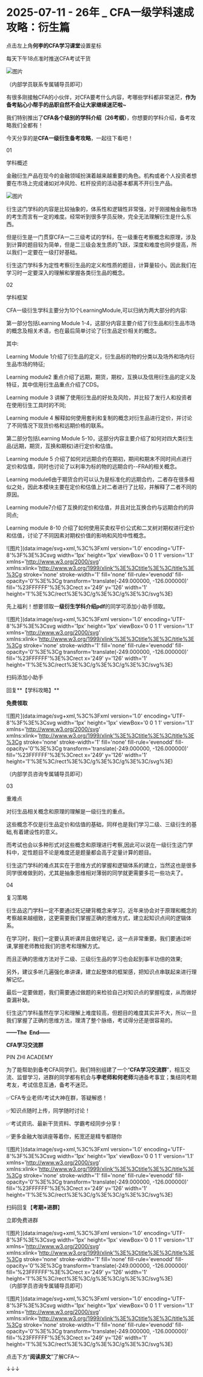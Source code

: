 # 2025-07-11 - 26年 _ CFA一级学科速成攻略：衍生篇

点击左上角**何李的CFA学习课堂**设置星标

每天下午18点准时推送CFA考试干货

![图片](https://mmbiz.qpic.cn/mmbiz_png/X893I6ibJ7AMibTGPNF5eBQNibSRykX50tibicKNB8ZgruBMjArP63WjKccfwr4BlZKE9d3Oqepr70sTRT3XiatW7LicQ/640?wx_fmt=png&from=appmsg&tp=webp&wxfrom=5&wx_lazy=1)

（内部学员联系专属辅导员即可）

有很多刚接触CFA的小伙伴，对CFA要考什么内容，考哪些学科都非常迷茫，**作为备考贴心小帮手的品职自然不会让大家继续迷茫啦~**

我们特别推出了**CFA各个级别的学科介绍（26考纲）**，你想要的学科介绍，备考攻略我们全都有！

今天分享的是**CFA一级衍生备考攻略**，一起往下看吧！

01

学科概述

金融衍生产品在现今的金融领域扮演着越来越重要的角色。机构或者个人投资者想要在市场上完成诸如对冲风险、杠杆投资的活动基本都离不开衍生产品。

![图片](https://mmbiz.qpic.cn/mmbiz_png/QkjvmbC1CD0zJ9hBlrElSv4ZqETGn3otgH8VHW1QuoOec3JMAbUyr0iaurJy4DPHBwUsDXiadJ3aha4CvJwyYVew/640?tp=webp&wxfrom=5&wx_lazy=1)

衍生这门学科的内容是比较抽象的，体系性和逻辑性非常强，对于刚接触金融市场的考生而言有一定的难度。经常听到很多学员反映，完全无法理解衍生是什么东西。

但是衍生是一门贯穿CFA一二三级考试的学科，在一级重在考察概念和原理，涉及到计算的题目较为简单，但是二三级会发生质的飞跃，深度和难度也同步提高，所以我们一定要在一级打好基础。

衍生这门学科多为定性考察衍生品的定义和性质的题目，计算量较小。因此我们在学习时一定要深入的理解和掌握各类衍生品的概念。

02

学科框架

CFA一级衍生学科主要分为10个LearningModule,可以归纳为两大部分的内容:

第一部分包括Learning Module 1-4，这部分内容主要介绍了衍生品和衍生品市场的概念及相关术语，也在最后简单讨论了衍生品定价相关的概念。

其中:

Learning Module 1介绍了衍生品的定义，衍生品标的物的分类以及场外和场内衍生品市场的特征;

Learning module2 重点介绍了远期，期货，期权，互换以及信用衍生品的定义及特征，其中信用衍生品重点介绍了CDS。

Learning module 3 讲解了使用衍生品的好处及风险，并比较了发行人和投资者在使用衍生工具时的不同;

Learning module 4 解释如何使用套利和复制的概念对衍生品进行定价，并讨论了不同情况下现货价格和远期价格的联系。

第二部分包括Learning Module 5-10，这部分内容主要介绍了如何对四大类衍生品(远期，期货，互换和期权)进行定价和估值。

Learning module 5 介绍了如何对远期合约在期初，期间和期末不同时间点进行定价和估值，同时也讨论了以利率为标的物的远期合约--FRA的相关概念。

Learning module6由于期货合约可以认为是标准化的远期合约，二者存在很多相似之处，因此本模块主要在定价和估值上对二者进行了比较，并解释了二者不同的原因。

Learning module7介绍了互换的定价和估值，并且对比互换合约与远期合约的异同点;

Learning module 8-10 介绍了如何使用买卖权平价公式和二叉树对期权进行定价和估值，讨论了不同因素对期权价值的影响和风险中性概念。

![图片](data:image/svg+xml,%3C%3Fxml version='1.0' encoding='UTF-8'%3F%3E%3Csvg width='1px' height='1px' viewBox='0 0 1 1' version='1.1' xmlns='http://www.w3.org/2000/svg' xmlns:xlink='http://www.w3.org/1999/xlink'%3E%3Ctitle%3E%3C/title%3E%3Cg stroke='none' stroke-width='1' fill='none' fill-rule='evenodd' fill-opacity='0'%3E%3Cg transform='translate(-249.000000, -126.000000)' fill='%23FFFFFF'%3E%3Crect x='249' y='126' width='1' height='1'%3E%3C/rect%3E%3C/g%3E%3C/g%3E%3C/svg%3E)

先上福利！想要领取一**级衍生学科介绍pdf**的同学可添加小助手领取。

![图片](data:image/svg+xml,%3C%3Fxml version='1.0' encoding='UTF-8'%3F%3E%3Csvg width='1px' height='1px' viewBox='0 0 1 1' version='1.1' xmlns='http://www.w3.org/2000/svg' xmlns:xlink='http://www.w3.org/1999/xlink'%3E%3Ctitle%3E%3C/title%3E%3Cg stroke='none' stroke-width='1' fill='none' fill-rule='evenodd' fill-opacity='0'%3E%3Cg transform='translate(-249.000000, -126.000000)' fill='%23FFFFFF'%3E%3Crect x='249' y='126' width='1' height='1'%3E%3C/rect%3E%3C/g%3E%3C/g%3E%3C/svg%3E)

扫码添加小助手

回复**【学科攻略】**

**免费领取**

![图片](data:image/svg+xml,%3C%3Fxml version='1.0' encoding='UTF-8'%3F%3E%3Csvg width='1px' height='1px' viewBox='0 0 1 1' version='1.1' xmlns='http://www.w3.org/2000/svg' xmlns:xlink='http://www.w3.org/1999/xlink'%3E%3Ctitle%3E%3C/title%3E%3Cg stroke='none' stroke-width='1' fill='none' fill-rule='evenodd' fill-opacity='0'%3E%3Cg transform='translate(-249.000000, -126.000000)' fill='%23FFFFFF'%3E%3Crect x='249' y='126' width='1' height='1'%3E%3C/rect%3E%3C/g%3E%3C/g%3E%3C/svg%3E)

（内部学员咨询专属辅导员即可）

03

重难点

对衍生品相关概念和原理的理解是一级衍生的重点。

这些概念不仅是衍生品定价和估值的基础，同样也是我们学习二级、三级衍生的基础,有着建设性的意义。

而考试也会以多种形式对这些概念和原理进行考察,因此可以说在一级衍生这门学科中，定性题目不论是难度还是题量都会高于定量计算的题目。

衍生这门学科的难点其实在于思维方式的掌握和逻辑体系的建立，当然这也是很多同学很难做到的，尤其是抽象思维相对薄弱的同学就更需要多花一些功夫了。

04

复习策略

衍生品这门学科一定不要通过死记硬背概念来学习，近年来协会对于原理和概念的考察越来越细致，这更需要我们掌握正确的思维方式，建立起知识点间的逻辑体系。

在学习时，我们一定要认真听课并且做好笔记，这一点非常重要。我们要通过听课,掌握老师教给我们的思考和理解方式。

而且正确的思维方法对于二级、三级衍生品的学习也会起到事半功倍的效果;

另外，建议多听几遍强化串讲课，建立起整体的框架感，把知识点串联起来进行理解记忆。

最后一定要做题，我们需要通过做题的来检验自己对知识点的掌握程度，从而做好查漏补缺。

衍生这门学科虽然在学习和理解上难度较高，但题目的难度其实并不大，所以一旦我们掌握了正确的思维方法，理清了整个脉络，考试得分还是很容易的。

**——The  End——**

**CFA学习交流群**

PIN ZHI ACADEMY

为了能帮助到备考CFA同学们，我们特别组建了一个“**CFA学习交流群**”，相互交流、监督学习，进群的同学都有机会与**李老师和何老师**沟通备考事宜；集结同考期考友，考试信息互通，备考不迷茫。

✅CFA专业老师/考试大神在群，答疑解惑！

✅知识点随时上传，同学随时讨论！

✅考试资讯、最新干货资料、学霸考经同步分享！

✅更多金融大咖讲座等着你，拓宽还是精专都随你

![图片](data:image/svg+xml,%3C%3Fxml version='1.0' encoding='UTF-8'%3F%3E%3Csvg width='1px' height='1px' viewBox='0 0 1 1' version='1.1' xmlns='http://www.w3.org/2000/svg' xmlns:xlink='http://www.w3.org/1999/xlink'%3E%3Ctitle%3E%3C/title%3E%3Cg stroke='none' stroke-width='1' fill='none' fill-rule='evenodd' fill-opacity='0'%3E%3Cg transform='translate(-249.000000, -126.000000)' fill='%23FFFFFF'%3E%3Crect x='249' y='126' width='1' height='1'%3E%3C/rect%3E%3C/g%3E%3C/g%3E%3C/svg%3E)![]()![]()![]()

扫码回复【**考期+进群**】

立即免费进群

![图片](data:image/svg+xml,%3C%3Fxml version='1.0' encoding='UTF-8'%3F%3E%3Csvg width='1px' height='1px' viewBox='0 0 1 1' version='1.1' xmlns='http://www.w3.org/2000/svg' xmlns:xlink='http://www.w3.org/1999/xlink'%3E%3Ctitle%3E%3C/title%3E%3Cg stroke='none' stroke-width='1' fill='none' fill-rule='evenodd' fill-opacity='0'%3E%3Cg transform='translate(-249.000000, -126.000000)' fill='%23FFFFFF'%3E%3Crect x='249' y='126' width='1' height='1'%3E%3C/rect%3E%3C/g%3E%3C/g%3E%3C/svg%3E)![]()![]()![]()  
（内部学员咨询专属辅导员即可）

![图片](data:image/svg+xml,%3C%3Fxml version='1.0' encoding='UTF-8'%3F%3E%3Csvg width='1px' height='1px' viewBox='0 0 1 1' version='1.1' xmlns='http://www.w3.org/2000/svg' xmlns:xlink='http://www.w3.org/1999/xlink'%3E%3Ctitle%3E%3C/title%3E%3Cg stroke='none' stroke-width='1' fill='none' fill-rule='evenodd' fill-opacity='0'%3E%3Cg transform='translate(-249.000000, -126.000000)' fill='%23FFFFFF'%3E%3Crect x='249' y='126' width='1' height='1'%3E%3C/rect%3E%3C/g%3E%3C/g%3E%3C/svg%3E)

点击下方“**阅读原文**”了解CFA～

↓↓↓